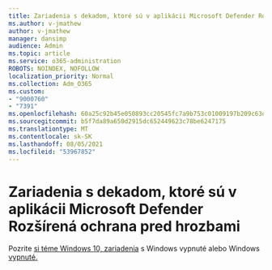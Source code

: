 ```yaml
---
title: Zariadenia s dekadom, ktoré sú v aplikácii Microsoft Defender Rozšírená ochrana pred hrozbami
ms.author: v-jmathew
author: v-jmathew
manager: dansimp
audience: Admin
ms.topic: article
ms.service: o365-administration
ROBOTS: NOINDEX, NOFOLLOW
localization_priority: Normal
ms.collection: Adm_O365
ms.custom:
- "9000760"
- "7391"
ms.openlocfilehash: 60a25c92b45e050893cc20545fc7a9b753c01009197b209c63e3bc56accf1e04
ms.sourcegitcommit: b5f7da89a650d2915dc652449623c78be6247175
ms.translationtype: MT
ms.contentlocale: sk-SK
ms.lasthandoff: 08/05/2021
ms.locfileid: "53967852"
---
```

# <a name="offboard-devices-from-microsoft-defender-advanced-threat-protection"></a>Zariadenia s dekadom, ktoré sú v aplikácii Microsoft Defender Rozšírená ochrana pred hrozbami

Pozrite [si téme Windows 10, zariadenia](https://go.microsoft.com/fwlink/?linkid=2143629) s Windows vypnuté alebo Windows [vypnuté.](https://go.microsoft.com/fwlink/?linkid=2143630)
